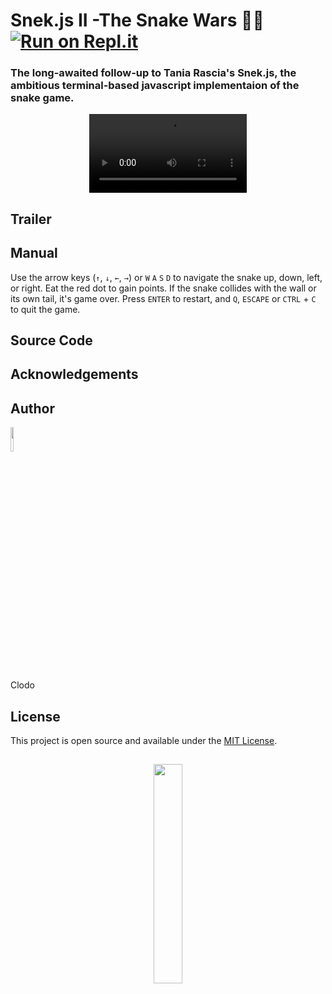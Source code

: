 # Snek.js II -The Snake Wars 🐍🐍 [![Run on Repl.it](https://repl.it/badge/github/taniarascia/snek)](https://replit.com/@ClodomirVianna/infinite-snake)
### The long-awaited follow-up to Tania Rascia's Snek.js, the ambitious terminal-based javascript implementaion of the snake game.



<div align="center">
  
<video src="https://github.com/clodoN1109/SnekII/assets/104923248/f201ab60-ba8f-4c29-87ad-0d4cadde95fc" width="50%" />

</div>





## Trailer

## Manual

Use the arrow keys (`↑`, `↓`, `←`, `→`) or `W` `A` `S` `D` to navigate the snake up, down, left, or right. Eat the red dot to gain points. If the snake collides with the wall or its own tail, it's game over. Press `ENTER` to restart, and `Q`, `ESCAPE` or `CTRL` + `C` to quit the game.

## Source Code


## Acknowledgements


## Author

<img width="10%" src="https://github.com/clodoN1109/infinite-snake/assets/104923248/baed9b0e-2f30-4081-887f-b146e527f8ac">

Clodo

## License

This project is open source and available under the [MIT License](LICENSE).

##

<div align="center">
  
<img src="https://github.com/clodoN1109/SnekII/assets/104923248/2c29a1f4-71ba-4832-b9ba-05add3827cc9" width="30%" />

</div>
